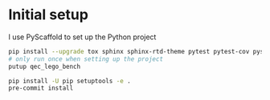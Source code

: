 # Initial setup

I use PyScaffold to set up the Python project

```sh
pip install --upgrade tox sphinx sphinx-rtd-theme pytest pytest-cov pyscaffold[all] pre-commit
# only run once when setting up the project
putup qec_lego_bench

pip install -U pip setuptools -e .
pre-commit install
```
